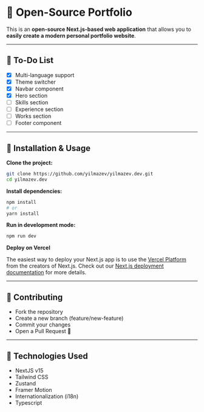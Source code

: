 # 🚀 Open-Source Portfolio

This is an **open-source Next.js-based web application** that allows you to **easily create a modern personal portfolio website**.

---

## 📌 **To-Do List**

- [x] Multi-language support  
- [x] Theme switcher  
- [x] Navbar component  
- [x] Hero section  
- [ ] Skills section  
- [ ] Experience section  
- [ ] Works section  
- [ ] Footer component  

---

## 🚀 **Installation & Usage**  

**Clone the project:**

```bash
git clone https://github.com/yilmazev/yilmazev.dev.git
cd yilmazev.dev
```

**Install dependencies:**

```bash
npm install
# or
yarn install
```

**Run in development mode:**

```bash
npm run dev
```

**Deploy on Vercel**

The easiest way to deploy your Next.js app is to use the [Vercel Platform](https://vercel.com/new?utm_medium=default-template&filter=next.js&utm_source=create-next-app&utm_campaign=create-next-app-readme) from the creators of Next.js. Check out our [Next.js deployment documentation](https://nextjs.org/docs/app/building-your-application/deploying) for more details.

---

## **🤝 Contributing**
- Fork the repository  
- Create a new branch (feature/new-feature)  
- Commit your changes  
- Open a Pull Request 🎉  

---

## **🔧 Technologies Used**
- NextJS v15  
- Tailwind CSS  
- Zustand  
- Framer Motion  
- Internationalization (i18n)  
- Typescript  
